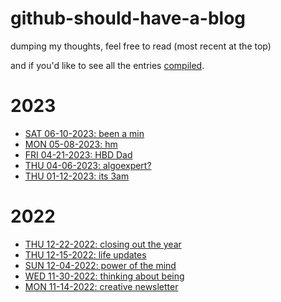 # github-should-have-a-blog

dumping my thoughts, feel free to read (most recent at the top)

and if you'd like to see all the entries [compiled](https://github.com/B-Salinas/github-should-have-a-blog/blob/main/compiled.md).

# 2023

- [SAT 06-10-2023: been a min](https://github.com/B-Salinas/github-should-have-a-blog/blob/main/23/06-10-been-a-min.md)
- [MON 05-08-2023: hm](https://github.com/B-Salinas/github-should-have-a-blog/blob/main/23/05-08-hm.md)
- [FRI 04-21-2023: HBD Dad](https://github.com/B-Salinas/github-should-have-a-blog/blob/main/23/04-21-hdb-dad.md)
- [THU 04-06-2023: algoexpert?](https://github.com/B-Salinas/github-should-have-a-blog/blob/main/23/04-06-algoexpert.md)
- [THU 01-12-2023: its 3am](https://github.com/B-Salinas/github-should-have-a-blog/blob/main/23/01-12-its-3am.md)

# 2022

- [THU 12-22-2022: closing out the year](https://github.com/B-Salinas/github-should-have-a-blog/blob/main/22/12-22-closing-out-the-year.md)
- [THU 12-15-2022: life updates](https://github.com/B-Salinas/github-should-have-a-blog/blob/main/22/12-15-life-updates.md)
- [SUN 12-04-2022: power of the mind](https://github.com/B-Salinas/github-should-have-a-blog/blob/main/22/12-04-power-of-the-mind.md)
- [WED 11-30-2022: thinking about being](https://github.com/B-Salinas/github-should-have-a-blog/blob/main/22/11-30-thinking-about-being.md)
- [MON 11-14-2022: creative newsletter](https://github.com/B-Salinas/github-should-have-a-blog/blob/main/22/11-14-creative-newsletter.md)
